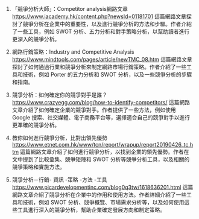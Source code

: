 

1. 「競爭分析大師」：Competitor analysis網路文章
https://www.iacademy.hk/content.php?newsId=01181701
這篇網路文章探討了競爭分析在企業中的重要性，以及進行競爭分析的方法和步驟。作者介紹了一些工具，例如 SWOT 分析、五力分析和對手策略分析，以幫助讀者進行更深入的競爭分析。

2. 網路行銷策略：Industry and Competitive Analysis
https://www.mindtools.com/pages/article/newTMC_08.htm
這篇網路文章探討了如何通過行業和競爭分析來制定網路市場行銷策略。作者介紹了一些工具和技術，例如 Porter 的五力分析和 SWOT 分析，以及一些競爭分析的步驟和指南。

3. 競爭分析：如何確定你的競爭對手是誰？
https://www.crazyegg.com/blog/how-to-identify-competitors/
這篇網路文章介紹了如何確定企業的競爭對手。作者提供了一些方法，例如使用 Google 搜索、社交媒體、電子商務平台等，選擇適合自己的競爭對手以進行更準確的競爭分析。

4. 教你如何進行競爭分析，比對出領先優勢
https://www.etnet.com.hk/www/tcn/report/wrapup/report20190426_tc.htm
這篇網路文章介紹了如何進行競爭分析，以找到企業的領先優勢。作者在文中提到了比較彙集、競爭矩陣和 SWOT 分析等競爭分析工具，以及相關的競爭策略和實施方法。

5. 競爭分析－行銷- 資訊 -策略 -方法 -工具
https://www.picardevelopmentinc.com/blog0q3tw/1618636201.html
這篇網路文章介紹了競爭分析在企業中的作用和使用方法。作者詳細介紹了一些工具和技術，例如 SWOT 分析、競爭概覽、市場需求分析等，以及如何使用這些工具進行深入的競爭分析，幫助企業確定發展方向和制定策略。
